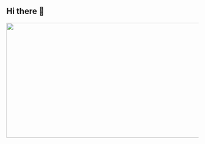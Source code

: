 ## Hi there 👋
<a href="https://github.com/devxb/gitanimals">
<img
  src="https://render.gitanimals.org/farms/WJ-Archive"
  width="800"
  height="300"
/>
</a>

<!--
**WJ-Archive/Wj-Archive** is a ✨ _special_ ✨ repository because its `README.md` (this file) appears on your GitHub profile.

Here are some ideas to get you started:

- 🔭 I’m currently working on ...
- 🌱 I’m currently learning ...
- 👯 I’m looking to collaborate on ...
- 🤔 I’m looking for help with ...
- 💬 Ask me about ...
- 📫 How to reach me: ...
- 😄 Pronouns: ...
- ⚡ Fun fact: ...
-->
